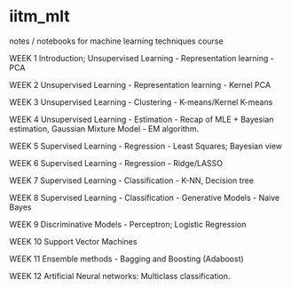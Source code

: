 # iitm_mlt
notes / notebooks for machine learning techniques course


WEEK 1	Introduction; Unsupervised Learning - Representation learning - PCA

WEEK 2	Unsupervised Learning - Representation learning - Kernel PCA

WEEK 3	Unsupervised Learning - Clustering - K-means/Kernel K-means

WEEK 4	Unsupervised Learning - Estimation - Recap of MLE + Bayesian estimation, Gaussian Mixture Model - EM algorithm.

WEEK 5	Supervised Learning - Regression - Least Squares; Bayesian view

WEEK 6	Supervised Learning - Regression - Ridge/LASSO

WEEK 7	Supervised Learning - Classification - K-NN, Decision tree

WEEK 8	Supervised Learning - Classification - Generative Models - Naive Bayes

WEEK 9	Discriminative Models - Perceptron; Logistic Regression

WEEK 10	Support Vector Machines

WEEK 11	Ensemble methods - Bagging and Boosting (Adaboost)

WEEK 12	Artificial Neural networks: Multiclass classification.